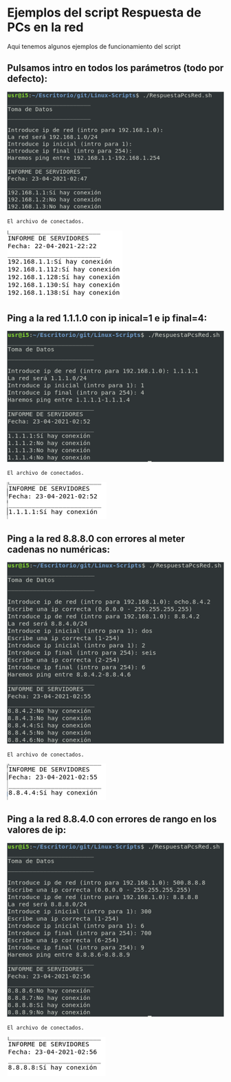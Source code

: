 ﻿# Ejemplos del script Respuesta de PCs en la red

Aqui tenemos algunos ejemplos de funcionamiento del script

## Pulsamos intro en todos los parámetros (todo por defecto):

![imagen](https://github.com/mikkgh/Linux-Scripts/blob/main/capturas/ej1.png)

	El archivo de conectados.

![imagen](https://github.com/mikkgh/Linux-Scripts/blob/main/capturas/c1.png)

## Ping a la red 1.1.1.0 con ip inical=1 e ip final=4:

![imagen](https://github.com/mikkgh/Linux-Scripts/blob/main/capturas/ej2.png)

	El archivo de conectados.

![imagen](https://github.com/mikkgh/Linux-Scripts/blob/main/capturas/c2.png)

## Ping a la red 8.8.8.0 con errores al meter cadenas no numéricas:

![imagen](https://github.com/mikkgh/Linux-Scripts/blob/main/capturas/ej3.png)

	El archivo de conectados.

![imagen](https://github.com/mikkgh/Linux-Scripts/blob/main/capturas/c3.png)

## Ping a la red 8.8.4.0 con errores de rango en los valores de ip:

![imagen](https://github.com/mikkgh/Linux-Scripts/blob/main/capturas/ej4.png)

	El archivo de conectados.

![imagen](https://github.com/mikkgh/Linux-Scripts/blob/main/capturas/c4.png)














